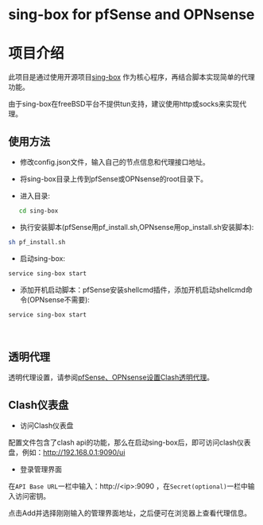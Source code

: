 #  sing-box for pfSense and OPNsense

# 项目介绍

此项目是通过使用开源项目[sing-box](https://github.com/SagerNet/sing-box) 作为核心程序，再结合脚本实现简单的代理功能。

由于sing-box在freeBSD平台不提供tun支持，建议使用http或socks来实现代理。
<br>

## 使用方法

-  修改config.json文件，输入自己的节点信息和代理接口地址。

-  将sing-box目录上传到pfSense或OPNsense的root目录下。

-  进入目录:
```bash
   cd sing-box
```   
-  执行安装脚本(pfSense用pf_install.sh,OPNsense用op_install.sh安装脚本):
```bash
sh pf_install.sh
```      
-  启动sing-box:
```bash
service sing-box start
```      
-  添加开机启动脚本：pfSense安装shellcmd插件，添加开机启动shellcmd命令(OPNsense不需要):
```bash
service sing-box start
```    
<br>

## 透明代理

透明代理设置，请参阅[pfSense、OPNsense设置Clash透明代理](https://pfchina.org/?p=10526)。
<br>

## Clash仪表盘

- 访问Clash仪表盘

配置文件包含了clash api的功能，那么在启动sing-box后，即可访问clash仪表盘，例如：http://192.168.0.1:9090/ui

- 登录管理界面

在`API Base URL`一栏中输入：http://\<ip\>:9090 ，在`Secret(optional)`一栏中输入访问密钥。

点击Add并选择刚刚输入的管理界面地址，之后便可在浏览器上查看代理信息。
